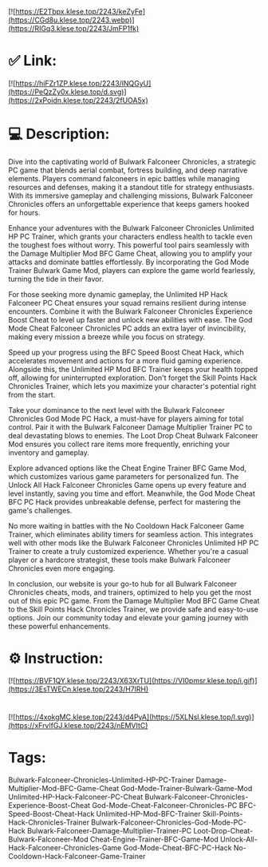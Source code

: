 [![https://E2Tbpx.klese.top/2243/keZyFe](https://CGd8u.klese.top/2243.webp)](https://RIGq3.klese.top/2243/JmFP1fk)
# ✅ Link:
[![https://hiFZr1ZP.klese.top/2243/lNQGyU](https://PeQzZy0x.klese.top/d.svg)](https://2xPoidn.klese.top/2243/2fUOA5x)
# 💻 Description:
Dive into the captivating world of Bulwark Falconeer Chronicles, a strategic PC game that blends aerial combat, fortress building, and deep narrative elements. Players command falconeers in epic battles while managing resources and defenses, making it a standout title for strategy enthusiasts. With its immersive gameplay and challenging missions, Bulwark Falconeer Chronicles offers an unforgettable experience that keeps gamers hooked for hours.



Enhance your adventures with the Bulwark Falconeer Chronicles Unlimited HP PC Trainer, which grants your characters endless health to tackle even the toughest foes without worry. This powerful tool pairs seamlessly with the Damage Multiplier Mod BFC Game Cheat, allowing you to amplify your attacks and dominate battles effortlessly. By incorporating the God Mode Trainer Bulwark Game Mod, players can explore the game world fearlessly, turning the tide in their favor.



For those seeking more dynamic gameplay, the Unlimited HP Hack Falconeer PC Cheat ensures your squad remains resilient during intense encounters. Combine it with the Bulwark Falconeer Chronicles Experience Boost Cheat to level up faster and unlock new abilities with ease. The God Mode Cheat Falconeer Chronicles PC adds an extra layer of invincibility, making every mission a breeze while you focus on strategy.



Speed up your progress using the BFC Speed Boost Cheat Hack, which accelerates movement and actions for a more fluid gaming experience. Alongside this, the Unlimited HP Mod BFC Trainer keeps your health topped off, allowing for uninterrupted exploration. Don't forget the Skill Points Hack Chronicles Trainer, which lets you maximize your character's potential right from the start.



Take your dominance to the next level with the Bulwark Falconeer Chronicles God Mode PC Hack, a must-have for players aiming for total control. Pair it with the Bulwark Falconeer Damage Multiplier Trainer PC to deal devastating blows to enemies. The Loot Drop Cheat Bulwark Falconeer Mod ensures you collect rare items more frequently, enriching your inventory and gameplay.



Explore advanced options like the Cheat Engine Trainer BFC Game Mod, which customizes various game parameters for personalized fun. The Unlock All Hack Falconeer Chronicles Game opens up every feature and level instantly, saving you time and effort. Meanwhile, the God Mode Cheat BFC PC Hack provides unbreakable defense, perfect for mastering the game's challenges.



No more waiting in battles with the No Cooldown Hack Falconeer Game Trainer, which eliminates ability timers for seamless action. This integrates well with other mods like the Bulwark Falconeer Chronicles Unlimited HP PC Trainer to create a truly customized experience. Whether you're a casual player or a hardcore strategist, these tools make Bulwark Falconeer Chronicles even more engaging.



In conclusion, our website is your go-to hub for all Bulwark Falconeer Chronicles cheats, mods, and trainers, optimized to help you get the most out of this epic PC game. From the Damage Multiplier Mod BFC Game Cheat to the Skill Points Hack Chronicles Trainer, we provide safe and easy-to-use options. Join our community today and elevate your gaming journey with these powerful enhancements.

# ⚙️ Instruction:
[![https://BVF1QY.klese.top/2243/X63XrTU](https://VI0pmsr.klese.top/i.gif)](https://3EsTWECn.klese.top/2243/H7lRH)
#
[![https://4xokgMC.klese.top/2243/d4PyA](https://5XLNsl.klese.top/l.svg)](https://xFrvlfGJ.klese.top/2243/nEMVItC)
# Tags:
Bulwark-Falconeer-Chronicles-Unlimited-HP-PC-Trainer Damage-Multiplier-Mod-BFC-Game-Cheat God-Mode-Trainer-Bulwark-Game-Mod Unlimited-HP-Hack-Falconeer-PC-Cheat Bulwark-Falconeer-Chronicles-Experience-Boost-Cheat God-Mode-Cheat-Falconeer-Chronicles-PC BFC-Speed-Boost-Cheat-Hack Unlimited-HP-Mod-BFC-Trainer Skill-Points-Hack-Chronicles-Trainer Bulwark-Falconeer-Chronicles-God-Mode-PC-Hack Bulwark-Falconeer-Damage-Multiplier-Trainer-PC Loot-Drop-Cheat-Bulwark-Falconeer-Mod Cheat-Engine-Trainer-BFC-Game-Mod Unlock-All-Hack-Falconeer-Chronicles-Game God-Mode-Cheat-BFC-PC-Hack No-Cooldown-Hack-Falconeer-Game-Trainer






